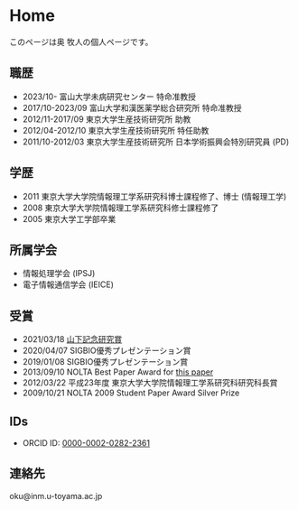 Home
=====

このページは奥 牧人の個人ページです。


職歴
----

* 2023/10- 富山大学未病研究センター 特命准教授
* 2017/10-2023/09 富山大学和漢医薬学総合研究所 特命准教授
* 2012/11-2017/09 東京大学生産技術研究所 助教
* 2012/04-2012/10 東京大学生産技術研究所 特任助教
* 2011/10-2012/03 東京大学生産技術研究所 日本学術振興会特別研究員 (PD)

学歴
----

* 2011 東京大学大学院情報理工学系研究科博士課程修了、博士 (情報理工学)
* 2008 東京大学大学院情報理工学系研究科修士課程修了
* 2005 東京大学工学部卒業

所属学会
--------

* 情報処理学会 (IPSJ)
* 電子情報通信学会 (IEICE)

受賞
----

* 2021/03/18 [山下記念研究賞](https://www.ipsj.or.jp/award/yamasita2020-detail.html#bio)
* 2020/04/07 SIGBIO優秀プレゼンテーション賞
* 2019/01/08 SIGBIO優秀プレゼンテーション賞
* 2013/09/10 NOLTA Best Paper Award for [this paper](http://dx.doi.org/10.1587/nolta.2.508)
* 2012/03/22 平成23年度 東京大学大学院情報理工学系研究科研究科長賞
* 2009/10/21 NOLTA 2009 Student Paper Award Silver Prize

IDs
---

* ORCID ID: [0000-0002-0282-2361](https://orcid.org/0000-0002-0282-2361)

連絡先
------

oku&commat;inm.u-toyama.ac.jp

